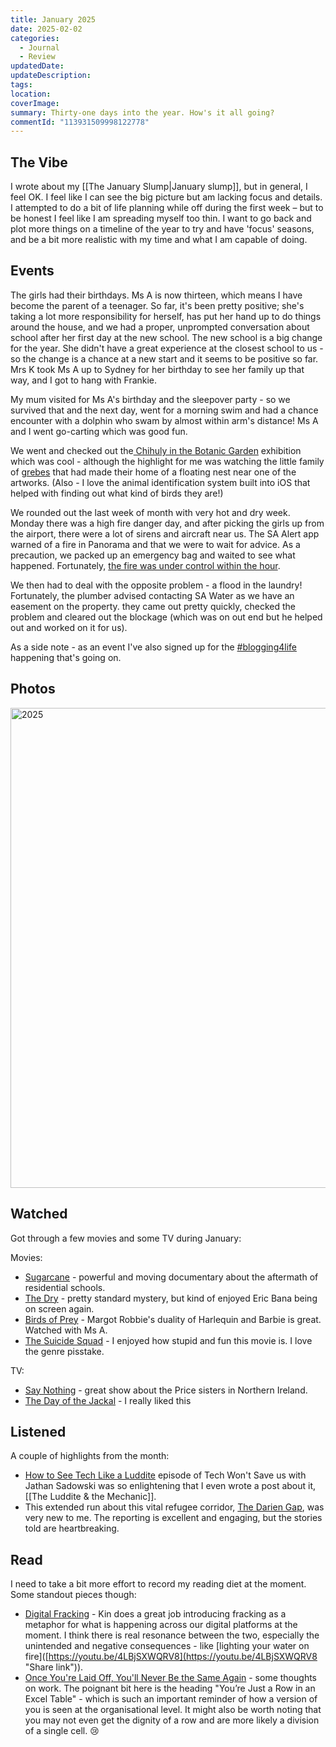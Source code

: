 ```yaml
---
title: January 2025
date: 2025-02-02
categories:
  - Journal
  - Review
updatedDate: 
updateDescription: 
tags: 
location: 
coverImage: 
summary: Thirty-one days into the year. How's it all going?
commentId: "113931509998122778"
---
```

## The Vibe

I wrote about my [[The January Slump|January slump]], but in general, I feel OK. I feel like I can see the big picture but am lacking focus and details. I attempted to do a bit of life planning while off during the first week – but to be honest I feel like I am spreading myself too thin. I want to go back and plot more things on a timeline of the year to try and have 'focus' seasons, and be a bit more realistic with my time and what I am capable of doing. 
## Events

The girls had their birthdays. Ms A is now thirteen, which means I have become the parent of a teenager. So far, it's been pretty positive; she's taking a lot more responsibility for herself, has put her hand up to do things around the house, and we had a proper, unprompted conversation about school after her first day at the new school. The new school is a big change for the year. She didn't have a great experience at the closest school to us - so the change is a chance at a new start and it seems to be positive so far. Mrs K took Ms A up to Sydney for her birthday to see her family up that way, and I got to hang with Frankie. 

My mum visited for Ms A's birthday and the sleepover party - so we survived that and the next day, went for a morning swim and had a chance encounter with a dolphin who swam by almost within arm's distance! Ms A and I went go-carting which was good fun.

We went and checked out the[ Chihuly in the Botanic Garden](https://www.botanicgardens.sa.gov.au/chihuly) exhibition which was cool - although the highlight for me was watching the little family of [grebes](https://birdlife.org.au/bird-profiles/australasian-grebe/) that had made their home of a floating nest near one of the artworks. (Also - I love the animal identification system built into iOS that helped with finding out what kind of birds they are!)

We rounded out the last week of month with very hot and dry week. Monday there was a high fire danger day, and after picking the girls up from the airport, there were a lot of sirens and aircraft near us. The SA Alert app warned of a fire in Panorama and that we were to wait for advice. As a precaution, we packed up an emergency bag and waited to see what happened. Fortunately, [the fire was under control within the hour](https://www.facebook.com/share/p/1A5oca5F5Y/). 

We then had to deal with the opposite problem - a flood in the laundry! Fortunately, the plumber advised contacting SA Water as we have an easement on the property. they came out pretty quickly, checked the problem and cleared out the blockage (which was on out end but he helped out and worked on it for us). 

As a side note - as an event I've also signed up for the [#blogging4life](https://mastodon.social/tags/blogging4life) happening that's going on. 

## Photos

<a data-flickr-embed="true" href="https://www.flickr.com/photos/timklapdor/albums/72177720323546892" title="2025"><img src="https://live.staticflickr.com/65535/54301222128_c8fa31e9bd_c.jpg" width="1024" height="768" alt="2025"/></a><script async src="//embedr.flickr.com/assets/client-code.js" charset="utf-8"></script>
## Watched
Got through a few movies and some TV during January: 

Movies: 
- [Sugarcane](https://m.imdb.com/title/tt30319854/) - powerful and moving documentary about the aftermath of residential schools. 
- [The Dry](https://m.imdb.com/title/tt5144174/) - pretty standard mystery, but kind of enjoyed Eric Bana being on screen again. 
- [Birds of Prey](https://m.imdb.com/title/tt7713068/) - Margot Robbie's duality of Harlequin and Barbie is great. Watched with Ms A. 
- [The Suicide Squad](https://m.imdb.com/title/tt6334354/) - I enjoyed how stupid and fun this movie is. I love the genre pisstake. 


TV: 
- [Say Nothing](https://m.imdb.com/title/tt31122777/) - great show about the Price sisters in Northern Ireland. 
- [The Day of the Jackal](https://m.imdb.com/title/tt24053860/) - I really liked this 
## Listened

A couple of highlights from the month: 
- [How to See Tech Like a Luddite](https://techwontsave.us/episode/259_how_to_see_tech_like_a_luddite_w_jathan_sadowski) episode of Tech Won't Save us with Jathan Sadowski was so enlightening that I even wrote a post about it, [[The Luddite & the Mechanic]]. 
- This extended run about this vital refugee corridor, [The Darien Gap](https://overcast.fm/+AA4cUOfDx48), was very new to me. The reporting is excellent and engaging, but the stories told are heartbreaking. 
## Read

I need to take a bit more effort to record my reading diet at the moment. Some standout pieces though: 

- [Digital Fracking](https://kinlane.com/2025/01/14/digital-fracking/) - Kin does a great job introducing fracking as a metaphor for what is happening across our digital platforms at the moment. I think there is real resonance between the two, especially the unintended and negative consequences - like [lighting your water on fire]([https://youtu.be/4LBjSXWQRV8](https://youtu.be/4LBjSXWQRV8 "Share link")). 
- [Once You're Laid Off, You'll Never Be the Same Again](https://mertbulan.com/2025/01/26/once-you-are-laid-off-you-will-never-be-the-same-again/) - some thoughts on work. The poignant bit here is the heading "You’re Just a Row in an Excel Table" - which is such an important reminder of how a version of you is seen at the organisational level. It might also be worth noting that you may not even get the dignity of a row and are more likely a division of a single cell. 😢